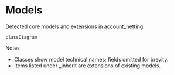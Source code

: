 # Models

Detected core models and extensions in account_netting.

```mermaid
classDiagram
```

Notes
- Classes show model technical names; fields omitted for brevity.
- Items listed under _inherit are extensions of existing models.
